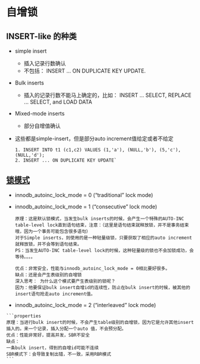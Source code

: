 # 自增锁
 ## INSERT-like 的种类
   - simple insert
   
     -  插入记录行数确认
     - 不包括： INSERT ... ON DUPLICATE KEY UPDATE.
   
   - Bulk inserts
   
     - 插入的记录行数不能马上确定的，比如： INSERT ... SELECT, REPLACE ... SELECT, and LOAD DATA
   
   - Mixed-mode inserts
   
     - 部分自增值确认
   - 这些都是simple-insert，但是部分auto increment值给定或者不给定
      
     ```mysql
     1. INSERT INTO t1 (c1,c2) VALUES (1,'a'), (NULL,'b'), (5,'c'), (NULL,'d');
     2. INSERT ... ON DUPLICATE KEY UPDATE`
     ```

 ## [锁模式](http://keithlan.github.io/2017/03/03/auto_increment_lock/#%E5%92%8Cauto_increment%E7%9B%B8%E5%85%B3%E7%9A%84insert%E7%A7%8D%E7%B1%BB)

  - innodb_autoinc_lock_mode = 0 (“traditional” lock mode)

  - innodb_autoinc_lock_mode = 1 (“consecutive” lock mode)

    ```properties
    原理：这是默认锁模式，当发生bulk inserts的时候，会产生一个特殊的AUTO-INC table-level lock直到语句结束，注意：（这里是语句结束就释放锁，并不是事务结束哦，因为一个事务可能包含很多语句）
    对于Simple inserts，则使用的是一种轻量级锁，只要获取了相应的auto increment就释放锁，并不会等到语句结束。
    PS：当发生AUTO-INC table-level lock的时候，这种轻量级的锁也不会加锁成功，会等待。。。。
    
    优点：非常安全，性能与innodb_autoinc_lock_mode = 0相比要好很多。
    缺点：还是会产生表级别的自增锁
    深入思考： 为什么这个模式要产生表级别的锁呢？
    因为：他要保证bulk insert自增id的连续性，防止在bulk insert的时候，被其他的insert语句抢走auto increment值。
    ```
   - innodb_autoinc_lock_mode = 2 (“interleaved” lock mode)
   
    ```properties
    原理：当进行bulk insert的时候，不会产生table级别的自增锁，因为它是允许其他insert插入的。来一个记录，插入分配一个auto 值，不会预分配。
    优点：性能非常好，提高并发，SBR不安全
    缺点：    
    一条bulk insert，得到的自增id可能不连续    
    SBR模式下：会导致复制出错，不一致，采用RBR模式
    ```